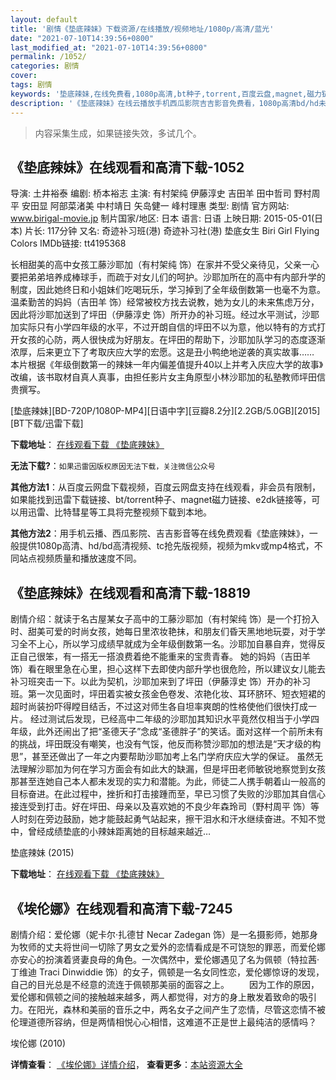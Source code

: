 ```yaml
---
layout: default
title: '剧情《垫底辣妹》下载资源/在线播放/视频地址/1080p/高清/蓝光'
date: "2021-07-10T14:39:56+0800"
last_modified_at: "2021-07-10T14:39:56+0800"
permalink: /1052/
categories: 剧情
cover:
tags: 剧情
keywords: '垫底辣妹,在线免费看,1080p高清,bt种子,torrent,百度云盘,magnet,磁力链,迅雷下载资源'
description: '《垫底辣妹》在线云播放手机西瓜影院吉吉影音免费看，1080p高清bd/hd未删减完整版和tc抢先枪版，mkv/mp4格式，附带bt/torrent种子、magnet/磁力链、百度云盘、网盘资源迅雷下载链接'
---
```


>内容采集生成，如果链接失效，多试几个。


## 《垫底辣妹》在线观看和高清下载-1052

导演: 土井裕泰 编剧: 桥本裕志 主演: 有村架纯 伊藤淳史 吉田羊 田中哲司 野村周平 安田显 阿部菜渚美 中村靖日 矢岛健一 峰村理惠 类型: 剧情 官方网站: www.birigal-movie.jp 制片国家/地区: 日本 语言: 日语 上映日期: 2015-05-01(日本) 片长: 117分钟 又名: 奇迹补习班(港) 奇迹补习社(港) 垫底女生 Biri Girl Flying Colors IMDb链接: tt4195368

长相甜美的高中女孩工藤沙耶加（有村架纯 饰）在家并不受父亲待见，父亲一心要把弟弟培养成棒球手，而疏于对女儿们的呵护。沙耶加所在的高中有内部升学的制度，因此她终日和小姐妹们吃喝玩乐，学习掉到了全年级倒数第一也毫不为意。温柔勤苦的妈妈（吉田羊 饰）经常被校方找去说教，她为女儿的未来焦虑万分，因此将沙耶加送到了坪田（伊藤淳史 饰）所开办的补习班。经过水平测试，沙耶加实际只有小学四年级的水平，不过开朗自信的坪田不以为意，他以特有的方式打开女孩的心防，两人很快成为好朋友。在坪田的帮助下，沙耶加队学习的态度逐渐浓厚，后来更立下了考取庆应大学的宏愿。这是丑小鸭绝地逆袭的真实故事…… 本片根据《年级倒数第一的辣妹一年内偏差值提升40以上并考入庆应大学的故事》改编，该书取材自真人真事，由担任影片女主角原型小林沙耶加的私塾教师坪田信贵撰写。


[垫底辣妹][BD-720P/1080P-MP4][日语中字][豆瓣8.2分][2.2GB/5.0GB][2015][BT下载/迅雷下载]

**下载地址**： [在线观看下载 《垫底辣妹》](https://www.btdx8.com/torrent/biri_girl_2015.html) 


**无法下载?**：`如果迅雷因版权原因无法下载，关注微信公众号 `

**其他方法1**：从百度云网盘下载视频，百度云网盘支持在线观看，非会员有限制，如果能找到迅雷下载链接、bt/torrent种子、magnet磁力链接、e2dk链接等，可以用迅雷、比特彗星等工具将完整视频下载到本地。

**其他方法2**：用手机云播、西瓜影院、吉吉影音等在线免费观看《垫底辣妹》，一般提供1080p高清、hd/bd高清视频、tc抢先版视频，视频为mkv或mp4格式，不同站点视频质量和播放速度不同。


## 《垫底辣妹》在线观看和高清下载-18819

剧情介绍：就读于名古屋某女子高中的工藤沙耶加（有村架纯 饰）是一个打扮入时、甜美可爱的时尚女孩，她每日里浓妆艳抹，和朋友们昏天黑地地玩耍，对于学习全不上心，所以学习成绩早就成为全年级倒数第一名。沙耶加自暴自弃，觉得反正自己很笨，有一搭无一搭浪费着绝不能重来的宝贵青春。   她的妈妈（吉田羊 饰）看在眼里急在心里，担心这样下去即使内部升学也很危险，所以建议女儿能去补习班突击一下。以此为契机，沙耶加来到了坪田（伊藤淳史 饰）开办的补习班。第一次见面时，坪田着实被女孩金色卷发、浓艳化妆、耳环脐环、短衣短裙的超时尚装扮吓得瞠目结舌，不过这对师生各自坦率爽朗的性格使他们很快打成一片。   经过测试后发现，已经高中二年级的沙耶加其知识水平竟然仅相当于小学四年级，此外还闹出了把“圣德天子”念成“圣德胖子”的笑话。面对这样一个前所未有的挑战，坪田既没有嘲笑，也没有气馁，他反而称赞沙耶加的想法是“天才级的构思”，甚至还做出了一年之内要帮助沙耶加考上名门学府庆应大学的保证。   虽然无法理解沙耶加为何在学习方面会有如此大的缺漏，但是坪田老师敏锐地察觉到女孩那甚至连她自己本人都未发现的实力和潜能。为此，师徒二人携手朝着山一般高的目标奋进。在此过程中，挫折和打击接踵而至，早已习惯了失败的沙耶加其自信心接连受到打击。好在坪田、母亲以及喜欢她的不良少年森玲司（野村周平 饰）等人时刻在旁边鼓励，她才能鼓起勇气站起来，擦干泪水和汗水继续奋进。不知不觉中，曾经成绩垫底的小辣妹距离她的目标越来越近…


垫底辣妹 (2015)

**下载地址**： [在线观看下载 《垫底辣妹》](https://www.btbtdy.me/btdy/dy64.html) 


## 《埃伦娜》在线观看和高清下载-7245

剧情介绍：爱伦娜（妮卡尔·扎德甘 Necar Zadegan 饰）是一名摄影师，她那身为牧师的丈夫将世间一切除了男女之爱外的恋情看成是不可饶恕的罪恶，而爱伦娜亦安心的扮演着贤妻良母的角色。一次偶然中，爱伦娜遇见了名为佩顿（特拉茜·丁维迪 Traci Dinwiddie 饰）的女子，佩顿是一名女同性恋，爱伦娜惊讶的发现，自己的目光总是不经意的流连于佩顿那美丽的面容之上。 　　因为工作的原因，爱伦娜和佩顿之间的接触越来越多，两人都觉得，对方的身上散发着致命的吸引力。在阳光，森林和美丽的音乐之中，两名女子之间产生了恋情，尽管这恋情不被伦理道德所容纳，但是两情相悦心心相惜，这难道不正是世上最纯洁的感情吗？


埃伦娜 (2010)

**详情查看**： [《埃伦娜》详情介绍](/movie/7245/)， **查看更多**：[本站资源大全](/movie/t/all/)

